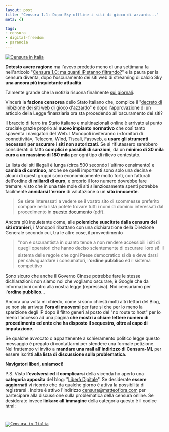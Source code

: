 ```yaml
--- 
layout: post
title: "Censura 1.1: Dopo Sky offline i siti di gioco di azzardo..."
meta: {}

tags: 
- censura
- digital-freedom
- paranoia
---
```

[![Censura in Italia](http://www.lastknight.com/download/banner_censura.png)](http://www.lastknight.com/category/liberta-digitale/)

**Detesto avere ragione** ma l'avevo predetto meno di una settimana fa nell'articolo "[Censura 1.0: ma quanti IP stanno filtrando?](http://www.lastknight.com/2006/02/12/censura-quanti-ip-stanno-filtrando/)" e la paura per la censura diventa, dopo l'oscuramento dei siti web di streaming di calcio Sky **una ancora più inquietante attualità**.  

Talmente grande che la notizia risuona finalmente [sui giornali](http://www.corriere.it/Primo_Piano/Cronache/2006/02_Febbraio/13/giochivietati.shtml).  

Vincerà la **fazione censorea** dello Stato Italiano che, complice il "[decreto di inibizione dei siti web di gioco d'azzardo](http://www.aams.it/site.php?page=20060213112534421&op=download)"  e dopo l'approvazione di un articolo della Legge finanziaria ora sta procedendo all'oscuramento dei siti?

Il braccio di ferro tra Stato italiano e multinazionali online è arrivato al punto cruciale grazie proprio **al nuovo impianto normativo** che così tanto spaventa i navigatori del Web. I Monopoli inviteranno i «fornitori di connettività», Telecom, Wind, Tiscali, Fastweb, a **usare gli strumenti necessari per oscurare i siti non autorizzati**. Se si rifiutassero sarebbero considerati di fatto **complici e passibili di sanzioni**, da un **minimo di 30 mila euro a un massimo di 180 mila** per ogni tipo di rilievo contestato.  

La lista dei siti illegali è lunga (circa 500 secondo l'ultimo censimento) e **cambia di continuo**, anche se quelli importanti sono solo una decina e alcuni di questi gruppi sono economicamente molto forti, con fatturati dell'ordine di **miliardi di euro**, e proprio il loro numero dovrebbe fare tremare, visto che in una tale mole di siti silenziosamente spenti potrebbe facilmente **annidarsi l'errore** di valutazione o un **sito innocente**.

> Se siete interessati a vedere se il vostro sito di scommesse preferito compare nella lista potete trovare tutti i nomi di dominio interessati dal procedimento in [questo documento](http://www.aams.it/site.php?page=20060213093814964&op=download) (pdf).

Ancora più inquietante come, alle **polemiche suscitate dalla censura dei siti stranieri**, i Monopoli ribattano con una dichiarazione della Direzione Generale secondo cui, tra le altre cose, il provvedimento
>"non è oscurantista in quanto tende a non rendere accessibili i siti di quegli operatori che hanno deciso scientemente di oscurare  loro sì!  il sistema delle regole che ogni Paese democratico si dà e deve darsi per salvaguardare i consumatori, l'**ordine pubblico** ed il sistema competitivo

Sono sicuro che anche il Governo Cinese potrebbe fare le stesse dichiarazioni: non siamo noi che vogliamo oscurare, è Google che da informazioni contro alla nostra legge (repressiva). Noi censuriamo per l'**ordine pubblico**...  

Ancora una volta mi chiedo, come si sono chiesti molti altri lettori del Blog, se non sia arrivata **l'ora di muoversi** per fare si che per lo meno la sparizione degli IP dopo il filtro generi al posto del "no route to host" per lo meno l'accesso ad una pagina **che mostri a chiare lettere numero di procedimento ed ente che ha disposto il sequestro, oltre al capo di imputazione**.  

Se qualche avvocato o appartenente a schieramento politico legge questo messaggio è pregato di contattarmi per stendere una formale petizione.  
Nel frattempo vi invito a **mandare una mail all'indirizzo di Censura-ML** per essere iscritti **alla lista di discussione sulla problematica**.  

**Navigatori liberi, uniamoci**!


P.S. Visto **l'evolversi ed il complicarsi** della vicenda ho aperto una **categoria apposita** del blog: "[Liberà Digitale](http://www.lastknight.com/category/liberta-digitale/)". Se desiderate **essere aggiornati** vi ricordo che da qualche giorno è attiva la possibilità di registrarsi .  Inoltre è attivo l'indirizzo  [censura@matteoflora.com](mailto:censura@matteoflora.com) per partecipare alla discussione sulla problematica della censura online.
Se desiderate invece **linkare all'immagine** della categoria questo è il codice html:

<code lang="html">
<a
href="http://www.lastknight.com/category/liberta-digitale/">
<img
src="http://www.lastknight.com/download/banner_censura.png"
alt="Censura in Italia" title="" /></a>
</code> 

